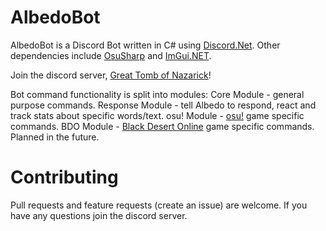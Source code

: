 # AlbedoBot
AlbedoBot is a Discord Bot written in C# using [Discord.Net](https://github.com/RogueException/Discord.Net).
Other dependencies include [OsuSharp](https://github.com/Kiritsu/OsuSharp) and [ImGui.NET](https://github.com/mellinoe/ImGui.NET).

Join the discord server, [Great Tomb of Nazarick](https://discord.gg/Uf9ZME7)!

Bot command functionality is split into modules:
Core Module - general purpose commands.
Response Module - tell Albedo to respond, react and track stats about specific words/text.
osu! Module - [osu!](https://osu.ppy.sh/) game specific commands.
BDO Module - [Black Desert Online](https://www.blackdesertonline.com/) game specific commands. Planned in the future.

# Contributing
Pull requests and feature requests (create an issue) are welcome. If you have any questions join the discord server.
